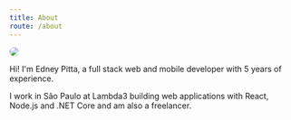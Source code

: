 ```yaml
---
title: About
route: /about
---
```

<img src="/assets/me.jpg" style="border-radius: 80px;">

Hi! I'm Edney Pitta, a full stack web and mobile developer with 5 years of experience.

I work in São Paulo at Lambda3 building web applications with React, Node.js and .NET Core and am also a freelancer.